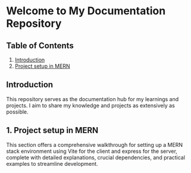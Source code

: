 # Welcome to My Documentation Repository

## Table of Contents
1. [Introduction](#introduction)
2. [Project setup in MERN](#project-setup-in-mern)

## Introduction
This repository serves as the documentation hub for my learnings and projects. I aim to share my knowledge and projects as extensively as possible.

## 1. Project setup in MERN
This section offers a comprehensive walkthrough for setting up a MERN stack environment using Vite for  the client and express for the server, complete with detailed explanations, crucial dependencies, and practical examples to streamline development.
